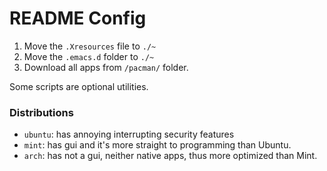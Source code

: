 # README Config 

1. Move the `.Xresources` file to `./~`
2. Move the `.emacs.d` folder to `./~`
3. Download all apps from `/pacman/` folder.

Some scripts are optional utilities.

### Distributions
- `ubuntu`: has annoying interrupting security features
- `mint`: has gui and it's more straight to programming than Ubuntu.
- `arch`: has not a gui, neither native apps, thus more optimized than Mint.
